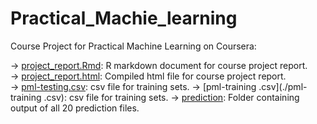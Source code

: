 Practical_Machie_learning
=============================

Course Project for Practical Machine Learning on Coursera:

-> [project_report.Rmd](./project_report.Rmd): R markdown document for course project report.  
-> [project_report.html](./project_report.html): Compiled html file for course project report.   
-> [pml-testing.csv](./pml-testing.csv):  csv file for training sets.                                                                    -> [pml-training .csv](./pml-training .csv):  csv file for training sets.                                                                -> [prediction](./prediction): Folder containing output of all 20 prediction files.            
